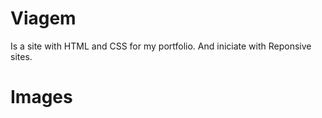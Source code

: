 # Viagem
Is a site with HTML and CSS for my portfolio. And iniciate with Reponsive sites.


# Images
